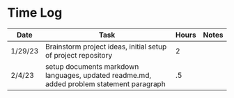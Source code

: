 # Time Log

| Date    | Task                                                                                     | Hours | Notes |
|---------|------------------------------------------------------------------------------------------|-------|-------|
| 1/29/23 | Brainstorm project ideas, initial setup of project repository                            | 2     |       | 
| 2/4/23  | setup documents markdown languages, updated readme.md, added problem statement paragraph | .5    |       |                                                                                                                                                                                                                                                                                                                                                                                                                      | 3     |       |